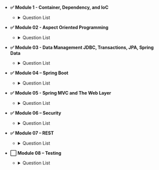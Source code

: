 - **✅ Module 1 - Container, Dependency, and IoC**

  - <details>
      <summary>Question List</summary>
        <ul>
        <li> Question 01 - What is <em>dependency injection</em> and what are the advantages?</li>
        <li> Question 02 - What is a pattern? 
        What is an anti-pattern? 
        Is dependency injection a pattern?</li>
        <li> Question 03 - What is an interface and what are the advantages of making use of them in Java? 
        Why are they recommended for <em>Spring beans</em>?</li>
        <li> Question 04 - What is meant by <em>“application context</em>&quot;?</li>
        <li> Question 05 - What is the concept of a “container” and what is its lifecycle?</li>
        <li> Question 06 - How are you going to create a new instance of an <code>ApplicationContext</code>?</li>
        <li> Question 07 - Can you describe the lifecycle of a Spring Bean in an <code>ApplicationContext</code>?</li>
        <li> Question 08 - How are you going to create an <code>ApplicationContext</code> in an integration test?</li>
        <li> Question 09 - What is the preferred way to close an application context? 
        Does Spring Boot do this for you?</li>
        <li> Question 10 - Can you describe: Dependency injection using Java configuration? 
        Dependency injection using annotations (<code>@Component</code>, <code>@Autowired</code>)? 
        <em>Component scanning</em>, <em>Stereotypes</em> and <em>Meta-Annotations</em>? 
        <em>Scopes</em> for Spring beans? 
        What is the default scope?</li>
        <li> Question 11 - Are beans <em>lazily</em> or <em>eagerly</em> instantiated by default? 
        How do you alter this behavior?</li>
        <li> Question 12 - What is a property source? 
        How would you use <code>@PropertySource</code>?</li>
        <li> Question 13 - What is a <code>BeanFactoryPostProcessor</code> and what is it used for? 
        When is it invoked? 
        Why would you define a static <code>@Bean</code> method? 
        What is a <code>ProperySourcesPlaceholderConfigurer</code> used for?</li>
        <li> Question 14 - What is a <code>BeanPostProcessor</code> and how is it different to a <code>BeanFactoryPostProcessor</code>? 
        What do they do?
        When are they called? 
        What is an initialization method and how is it declared on a Spring bean? 
        What is a destroy method, how is it declared and when is it called?
        Consider how you enable JSR-250 annotations like <code>@PostConstruct</code> and <code>@PreDestroy</code>? 
        When/how will they get called?
        How else can you define an initialization or destruction method for a Spring bean?</li>
        <li> Question 15 - What does <em>component-scanning</em> do?</li>
        <li> Question 16 - What is the behavior of the annotation <code>@Autowired</code> with regards to 
        <em>field injection</em>, <em>constructor injection</em> and <em>method injection</em>?</li>
        <li> Question 17 - What do you have to do, if you would like to inject something into a private field? 
        How does this impact testing?</li>
        <li> Question 18 - How does the <code>@Qualifier</code> annotation complement the use of <code>@Autowired</code>?</li>
        <li> Question 19 - What is a <strong><em>proxy object</em></strong> and what are the two different types of proxies Spring can create? 
        What are the limitations of these proxies (per type)? 
        What is the power of a proxy object and where are the disadvantages?</li>
        <li> Question 20 - What are the advantages of Java Config? 
        What are the limitations?</li>
        <li> Question 21 - What does the <code>@Bean</code> annotation do?</li>
        <li> Question 22 - What is the default bean id if you only use @Bean? 
        How can you override this?</li>
        <li> Question 23 - Why are you not allowed to annotate a final class with <code>@Configuration</code>? 
        How do <code>@Configuration</code> annotated classes support singleton beans? 
        Why can’t <code>@Bean</code> methods be final either?</li>
        <li> Question 24 - How do you configure <strong><em>profiles</em></strong>? 
        What are possible use cases where they might be useful?</li>
        <li> Question 25 - Can you use <code>@Bean</code> together with <code>@Profile</code>?</li>
        <li> Question 26 - Can you use <code>@Component</code> together with <code>@Profile</code>?</li>
        <li> Question 27 - How many profiles can you have?</li>
        <li> Question 28 - How do you inject scalar/literal values into Spring beans?</li>
        <li> Question 29 - What is <code>@Value</code> used for?</li>
        <li> Question 30 - What is Spring Expression Language (<strong><em>SpEL</em></strong> for short)?</li>
        <li> Question 31 - What is the Environment abstraction in Spring?</li>
        <li> Question 32 - Where can properties in the environment come from there are many sources for properties check the documentation if not sure. 
        Spring Boot adds even more.</li>
        <li> Question 34 - What is the difference between <code>$</code> and <code>#</code> in <code>@Value</code> expressions?</li>
      </ul>
    </details>

- **✅ Module 02 - Aspect Oriented Programming**

  - <details>
      <summary>Question List</summary>
      <ul>
        <li>Question 01 - What is the concept of AOP? 
        Which problem does it solve? 
        What is a <em>cross cutting concern</em>? 
        Name three typical cross cutting concerns. 
        What two problems arise if you don&#39;t solve a cross cutting concern via AOP?</li>
        <li>Question 02 - What is a <strong><em>pointcut</em></strong>, a <strong><em>JoinPoint</em></strong>, an <strong><em>advice</em></strong>, an <strong><em>aspect</em></strong>, <strong><em>weaving</em></strong>?</li>
        <li>Question 03 - How does Spring solve (implement) a cross cutting concern?</li>
        <li>Question 04 - Which are the limitations of the two proxy-types? 
        What visibility must Spring bean methods have to be proxied using Spring AOP?</li>
        <li>Question 05 - How many advice types does Spring support. 
        Can you name each one?
        What are they used for?
        Which two advices can you use if you would like to try and catch exceptions?</li>
        <li>Question 06 - What do you have to do to enable the detection of the <code>@Aspect</code> annotation? 
        What does <code>@EnableAspectJAutoProxy</code> do?</li>
        <li>Question 07 - If shown pointcut expressions, would you understand them? 
        For example, what would be the correct pointcut expression to match both getter and setter methods?</li>
        <li>Question 08 - What is the JoinPoint argument used for?</li>
        <li>Question 09 - What is a <code>ProceedingJoinPoint</code>? When is it used?</li>
      </ul>
    </details>

- **✅ Module 03 - Data Management JDBC, Transactions, JPA, Spring Data**

  - <details>
        <summary>Question List</summary>
        <ul>
        <li><p>Question 02 - How do you configure a <code>DataSource</code> in Spring?
        Which bean is very useful for development/test databases?</p>
        </li>
        <li><p>Question 03 - What is the <code>Template</code> design pattern and what is the <code>JdbcTemplate</code>?</p>
        </li>
        <li><p>Question 04 - What is a <strong><em>callback</em></strong>?
        What are the three <code>JdbcTemplate</code> callback interfaces that can be used with queries?
        What is each used for?</p>
        </li>
        <li><p>Question 05 - Can you execute plain SQL statement with the <code>JdbcTemplate</code>?</p>
        </li>
        <li><p>Question 06 - When does the <code>JdbcTemplate</code> acquire (and release) a connection,
        for every method called or once per template? Why?</p>
        </li>
        <li><p>Question 07 - How does the <code>JdbcTemplate</code> support generic queries?<br>How does it return objects and <code>lists</code>/<code>maps</code> of objects?<br>query(), queryForObject(), queryForList(), queryForRowSet() and queryForMap(): Map<String, Object></p>
        </li>
        <li><p>Question 09 - Is a transaction a cross cutting concern?<br>How is it implemented by Spring</p>
        </li>
        <li><p>Question 10 - How are you going to define a transaction in Spring?<br>What does <code>@Transactional</code> do?<br>What is the <code>PlatformTransactionManager</code>?</p>
        </li>
        <li><p>Question 11 - Is the <code>JdbcTemplate</code> able to participate in an existing transaction?</p>
        </li>
        <li><p>Question 12 - What is a transaction isolation level?<br>How many do we have and how are they ordered?
        <code>@Transactional(isolation = Isolation.XXXXXX)</code></p>
        </li>
        <li><p>Question 13 - What is <code>@EnableTransactionManagement</code> for?</p>
        </li>
        <li><p>Question 14 - What does transaction propagation mean?</p>
        </li>
        <li><p>Question 15 - What happens if one <code>@Transactional</code> annotated method is calling another<br><code>@Transactional</code> annotated method on the same object instance?</p>
        </li>
        <li><p>Question 16 - Where can the <code>@Transactional</code> annotation be used?<br>What is a typical usage if you put it at class level?</p>
        </li>
        <li><p>Question 17 - What does declarative transaction management mean?</p>
        </li>
        <li><p>Question 18 - What is the default rollback policy?<br>How can you override it?</p>
        </li>
        <li><p>Question 19 - What is the default rollback policy in a JUnit test, when you use the
        <code>@RunWith(SpringJUnit4ClassRunner.class)</code> in JUnit 4 or
        <code>@ExtendWith(SpringExtension.class)</code> in JUnit 5,
        and annotate your <code>@Test</code> annotated method with <code>@Transactional</code>?</p>
        </li>
        <li><p>Question 20 - Why is the term &quot;unit of work&quot; so important and why does JDBC <code>AutoCommit</code><br>violate this pattern?</p>
        </li>
        <li><p>Question 21 - What do you need to do in Spring if you would like to work with <code>JPA</code>?</p>
        </li>
        <li><p>Question 22 - Are you able to participate in a given transaction in Spring while working with JPA?</p>
        </li>
        <li><p>Question 23 - Which <code>PlatformTransactionManager</code>(s) can you use with JPA?</p>
        </li>
        <li><p>Question 24 - What do you have to configure to use JPA with Spring?<br>How does Spring Boot make this easier?</p>
        </li>
        <li><p>Question 25 - What is repository interface? <code>@Repository</code> and <code>extends CrudRepository&lt;T, ID&gt;</code></p>
        </li>
        <li><p>Question 26 - How do you define a Repository interface? 
        Why is it an interface not a class?</p>
        </li>
        <li><p>Question 27 - What is the naming convention for finder methods in a <code>Repository</code> interface?</p>
        </li>
        <li><p>Question 28 - How are Spring Data repositories implemented by Spring at runtime?</p>
        </li>
        <li><p>Question 29 - What is <code>@Query</code> used for?</p>
        </li>
        </ul>
      </details>

- **✅ Module 04 – Spring Boot**

  - <details>
      <summary>Question List</summary>
        <ul>
        <li>Question 01 - What is Spring Boot?</li>
        <li>Question 02 - What are the advantages of using Spring Boot?</li>
        <li>Question 03 - Why is it &quot;<em>opinionated</em>&quot;?</li>
        <li>Question 04 - What things affect what Spring Boot sets up?</li>
        <li>Question 05 - What is a Spring Boot starter <code>POM</code>? Why is it useful?</li>
        <li>Question 06 - Spring Boot supports both properties and <code>YML</code> files. Would you recognize and understand them if you saw them?</li>
        <li>Question 07 - Can you control logging with Spring Boot? How?</li>
        <li>Question 08 - Where does Spring Boot look for property file by default?</li>
        <li>Question 09 - How do you define profile specific property files?</li>
        <li>Question 10 - How do you access the properties defined in the property files?</li>
        <li>Question 11 - What properties do you have to define in order to configure external MySQL?</li>
        <li>Question 12 - How do you configure default schema and initial data?</li>
        <li>Question 13 - What is a <strong>fat jar</strong>? How is it different from the original jar?</li>
        <li>Question 14 - What is the difference between an embedded container and a <code>WAR</code>?</li>
        <li>Question 15 - What embedded containers does Spring Boot support?</li>
        <li>Question 16 - How does Spring Boot know what to configure?</li>
        <li>Question 17 - What does <code>@EnableAutoConfiguration</code> do?</li>
        <li>Question 18 - What does <code>@SpringBootApplication</code> do?</li>
        <li>Question 19 - Does Spring Boot do component scanning? Where does it look by default?</li>
        <li>Question 20 - How are <code>DataSource</code> and <code>JdbcTemplate</code> autoconfigured?</li>
        <li>Question 21 - What is <code>spring.factories</code> file for?</li>
        <li>Question 22 - How do you customize Spring auto configuration?</li>
        <li>Question 23 - What are the examples of <code>@Conditional</code> annotations? How are they used?</li>
        <li>Question 24 - What value does Spring Boot <em>Actuator</em> provide?</li>
        <li>Question 25 - What are the two protocols you can use to access actuator endpoints?</li>
        <li>Question 26 - What are the actuator endpoints that are provided out of the box?</li>
        <li>Question 27 - What is <code>info</code> endpoint for? How do you supply data?</li>
        <li>Question 28 - How do you change logging level of a package using loggers endpoint?</li>
        <li>Question 29 - How do you access an endpoint using a <code>tag</code>?</li>
        <li>Question 30 - What is metrics for?</li>
        <li>Question 31 - How do you create a custom metric with or without tags?</li>
        <li>Question 32 - What is <code>Health</code> Indicator?</li>
        <li>Question 33 - What are the Health Indicators that are provided out of the box?</li>
        <li>Question 34 - What is the Health Indicator status?</li>
        <li>Question 35 - What are the Health Indicator statuses that are provided out of the box?</li>
        <li>Question 36 - How do you change the Health Indicator status severity order?</li>
        <li>Question 37 - Why do you want to leverage 3rd-party external monitoring system?</li>
        <li>Question 38 - When do you want to use <code>@SpringBootTest</code> annotation?</li>
        <li>Question 39 - What does <code>@SpringBootTest</code> auto-configure?</li>
        <li>Question 40 - What dependencies does <code>spring-boot-starter-test</code> brings to the classpath?</li>
        <li>Question 41 - How do you perform <em>integration testing</em> with <code>@SpringBootTest</code> for a web application?</li>
        <li>Question 42 - When do you want to use <code>@WebMvcTest</code>? What does it auto-configure?</li>
        <li>Question 43 - What are the differences between <code>@MockBean</code> and <code>@Mock</code>?</li>
        <li>Question 44 - When do you want use <code>@DataJpaTest</code> for? What does it auto-configure?</li>
        </ul>
    </details>

- **✅ Module 05 - Spring MVC and The Web Layer**

  - <details>
      <summary>Question List</summary>
      <ul>
        <li>Question 01 - <code>MVC</code> is an abbreviation for a design pattern.<br>What does it stand for and what is the idea behind it?</li>
        <li>Question 02 - What is the <code>DispatcherServlet</code> and what is it used for?</li>
        <li>Question 03 - What is a web application context?<br>What extra scopes does it offer? <code>@RequestScope</code>, <code>@SessionScope</code>, <code>@ApplicationScope</code></li>
        <li>Question 04 - What is the <code>@Controller</code> annotation used for?</li>
        <li>Question 05 - How is an incoming request mapped to a controller and mapped to a method?</li>
        <li>Question 06 - What is the difference between <code>@RequestMapping</code> and <code>@GetMapping</code>?</li>
        <li>Question 07 - What is <code>@RequestParam</code> used for?</li>
        <li>Question 08 - What are the differences between <code>@RequestParam</code> and <code>@PathVariable</code>?</li>
        <li>Question 09 - What are some of the parameter types for a controller method?<ul>
        <li>WebRequest, NativeWebRequest</li>
        <li><code>javax.servlet.ServletRequest</code></li>
        <li><code>javax.servlet.ServletResponse</code></li>
        <li><code>javax.servlet.http.HttpSession</code></li>
        <li><code>javax.servlet.http.PushBuilder</code></li>
        <li><code>java.security.Principal</code></li>
        <li><code>HttpMethod</code>: GET, HEAD, POST, PUT, PATCH, DELETE, OPTIONS, TRACE</li>
        <li><code>java.util.Locale</code></li>
        <li><code>java.util.TimeZone</code> and <code>java.time.ZoneId</code></li>
        <li><code>java.io.InputStream</code> and <code>java.io.Reader</code></li>
        <li><code>java.io.OutputStream</code> and <code>java.io.Writer</code></li>
        <li><code>HttpEntity&lt;B&gt;</code></li>
        <li><code>java.util.Map</code>, <code>org.springframework.ui.Model</code>, <code>org.springframework.ui.ModelMap</code></li>
        <li><code>RedirectAttributes</code></li>
        <li><code>Errors</code>, <code>BindingResult</code></li>
        <li><code>SessionStatus</code> + class-level <code>@SessionAttributes</code></li>
        <li><code>UriComponentsBuilder</code></li>
        <li><code>@RequestParam</code></li>
        </ul>
        </li>
        <li>Question 10 - What other annotations might you use on a controller method parameter?<ul>
        <li><code>@RequestParam</code></li>
        <li><code>@PathVariable</code></li>
        <li><code>@MatrixVariable</code></li>
        <li><code>@CookieValue</code></li>
        <li><code>@RequestHeader</code></li>
        <li><code>@RequestBody</code></li>
        <li><code>@RequestPart</code></li>
        <li><code>@RequestAttribute</code></li>
        <li><code>@ModelAttribute</code></li>
        <li><code>@SessionAttribute</code></li>
        <li><code>@SessionAttributes</code></li>
        </ul>
        </li>
        <li>Question 11 - What are some of the valid return types of a controller method?<ul>
        <li><code>@ResponseBody</code></li>
        <li><code>HttpEntity&lt;B&gt;</code>, <code>ResponseEntity&lt;B&gt;</code></li>
        <li><code>HttpHeaders</code></li>
        <li><code>String</code></li>
        <li><code>View</code> return instance of views such as <code>JstlView</code>, <code>ThymeleafView</code>, <code>FreeMarkerView</code></li>
        <li><code>Map</code>, <code>Model</code></li>
        <li><code>@ModelAttribute</code></li>
        <li><code>ModelAndView</code></li>
        <li><code>void</code></li>
        <li><code>DeferredResult&lt;V&gt;</code></li>
        <li><code>Callable&lt;V&gt;</code></li>
        <li><code>ListenableFuture&lt;V&gt;</code>, <code>CompletableFuture&lt;V&gt;</code>, <code>CompletionStage&lt;V&gt;</code></li>
        <li><code>ResponseBodyEmitter</code>, <code>SseEmitter</code></li>
        <li><code>StreamingResponseBody</code></li>
        <li>Reactive types</li>
        </ul>
        </li>
        </ul>
    </details>

- **✅ Module 06 – Security**

  - <details>
      <summary>Question List</summary>
        <ul>
          <li>Question 01 - What are <em>authentication</em> and <em>authorization</em>? Which must come first?</li>
          <li>Question 02 - Is security a <em>cross cutting concern</em>?</li>
          <li>Question 02 - Levels of security and objects involved in authentication and authorization processes</li>
          <li>Question 03 - What is the <code>DelegatingFilterProxy</code>?</li>
          <li>Question 04 - What is the <code>SecurityFilterChain</code>?</li>
          <li>Question 05 - What is a <code>SecurityContext</code> and <code>SecurityContextHolder</code>?
          Which access modes are available?
          What <code>Authentication</code> object is used for?</li>
          <li>Question 06 - <code>antMatcher</code> and <code>mvcMatcher</code> support which matching rules?</li>
          <li>Question 07 - Why is the usage of <code>mvcMatcher</code> recommended over <code>antMatcher</code>?</li>
          <li>Question 08 - Does Spring Security support password hashing? What is <em>salting</em>?</li>
          <li>Question 09 - Why do you need method security? What type of object is typically secured at<br>the method level (think of its purpose not its Java type).</li>
          <li>Question 10 - What do<code>@PreAuthorized</code> and <code>@RolesAllowed</code> annotations do?<br>What is the difference between them?</li>
          <li>Question 11 - How are <code>@PreAuthorized</code> and <code>@RolesAllowed</code> annotations implemented?</li>
          <li>Question 12 - In which security annotation are you allowed to use <code>SpEL</code>?</li>
        </ul>
    </details>

- **✅ Module 07 – REST**

  - <details>
      <summary>Question List</summary>
      <ul>
        <li>Question 01 - What does <strong><em>REST</em></strong> stand for?</li>
        <li>Question 02 - What is a resource?</li>
        <li>Question 03 - What does <strong><em>CRUD</em></strong> mean?</li>
        <li>Question 04 - Is REST secure? What can you do to secure it?</li>
        <li><code>Question 05 - Is REST scalable and/or interoperable? (Microservice example code)</code></li>
        <li>Question 06 - Which http methods does rest use?</li>
        <li>Question 07 - What is an <code>HttpMessageConverter</code>?</li>
        <li>Question 08 - Is rest normally stateless?</li>
        <li>Question 09 - What does <code>@RequestMapping</code> do?</li>
        <li>Question 10 - Is <code>@Controller</code> a stereotype is <code>@RestController</code> a stereotype?
        What is a stereotype annotation?
        What does that mean?</li>
        <li>Question 11 - What is the difference between <code>@Controller</code> and <code>@RestController</code>?</li>
        <li>Question 12 - When do you need <code>@ResponseBody</code>?</li>
        <li>Question 13 - What are the http status return codes for a successful <code>GET</code>?</li>
        <li>Question 14 - When do you need <code>@ResponseStatus</code>?</li>
        <li>Question 15 - Where do you need <code>@ResponseBody</code>
        what about <code>@RequestBody</code>?</li>
        <li>Question 16 - If you saw example controller code would you understand it?</li>
        <li>Question 17 - Do you need <code>spring-webmvc</code> in your classpath?</li>
        <li>Question 18 - What spring boot starter would you use for a spring rest?</li>
        <li>Question 19 - What are the advantages of the <code>RestTemplate</code>?</li>
        <li>Question 20 - If you saw an example using <code>RestTemplate</code> would you?</li>
      </ul>
    </details>

- **⬜ Module 08 – Testing**

  - <details>
      <summary>Question List</summary>
    </details>
